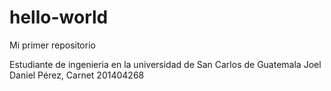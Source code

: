 # hello-world
Mi primer repositorio

Estudiante de ingenieria en la universidad de San Carlos de Guatemala
Joel Daniel Pérez, Carnet 201404268

